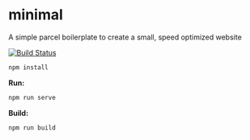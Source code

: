 # minimal

A simple parcel boilerplate to create a small, speed optimized website

[![Build Status](https://travis-ci.org/joxx/minimal.svg?branch=master)](https://travis-ci.org/joxx/minimal)

```bash
npm install
```


**Run:**

```bash
npm run serve
```

**Build:**

```bash
npm run build
```